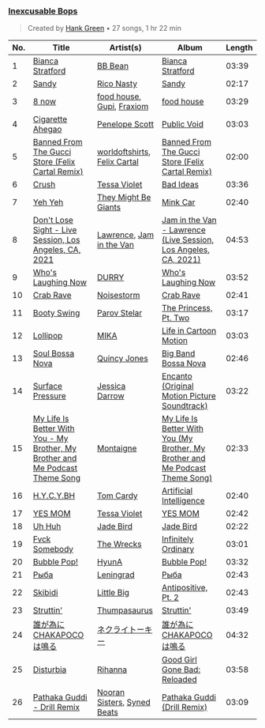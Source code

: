 ### [Inexcusable Bops](https://open.spotify.com/playlist/1EsozxnoOIr5u6iMfmobfh)

> 
> Created by [Hank Green](https://open.spotify.com/user/12159652660) • 27 songs, 1 hr 22 min

| No. | Title | Artist(s) | Album | Length |
|---|---|---|---|---|
| 1 | [Bianca Stratford](https://open.spotify.com/track/0uoyRcSBbBsHFpMHmYBJ0j) | [BB Bean](https://open.spotify.com/artist/6qtT7XeCxRIWLqYLN9cVlQ) | [Bianca Stratford](https://open.spotify.com/album/4FQZiC04TLMcYed1nrvqLa) | 03:39 |
| 2 | [Sandy](https://open.spotify.com/track/2jK09xyR9psh1uhNQI40Rk) | [Rico Nasty](https://open.spotify.com/artist/2OaHYHb2XcFPvqL3VsyPzU) | [Sandy](https://open.spotify.com/album/00n7lFc5J6Hiy4o6bt45pF) | 02:17 |
| 3 | [8 now](https://open.spotify.com/track/3lzX0mU3pfXOQRnH0ryZJR) | [food house](https://open.spotify.com/artist/41f6TKH0EoBnj3N4xIp26g), [Gupi](https://open.spotify.com/artist/3YOvdmjSEwOqRAJ0ttfwCx), [Fraxiom](https://open.spotify.com/artist/04Y5zXsFqYRzDr6tMXj6aL) | [food house](https://open.spotify.com/album/3JBuWWY8OCHXMcQz5xxxCr) | 03:29 |
| 4 | [Cigarette Ahegao](https://open.spotify.com/track/6UYJYgY8VRo6mKrhgTe1CF) | [Penelope Scott](https://open.spotify.com/artist/3u6lPufHw4Oww6D88rv6sB) | [Public Void](https://open.spotify.com/album/0G2RxSCixG5Nl6jpjwiw2g) | 03:03 |
| 5 | [Banned From The Gucci Store (Felix Cartal Remix)](https://open.spotify.com/track/2tKXPegz8xkBtUbs8LJZ1U) | [worldoftshirts](https://open.spotify.com/artist/2sAqwtdDnl6fhh15uRx7dZ), [Felix Cartal](https://open.spotify.com/artist/6roDXEmZ6AARdOUv6x5U2v) | [Banned From The Gucci Store (Felix Cartal Remix)](https://open.spotify.com/album/4s9JakoXZLR0s8ODI0pfxp) | 02:00 |
| 6 | [Crush](https://open.spotify.com/track/6MYJv37Mpj5njLLbxKWNun) | [Tessa Violet](https://open.spotify.com/artist/5DD5GZd4ElmQTy9NleMvKJ) | [Bad Ideas](https://open.spotify.com/album/39y7WSuhOKLmxWP7ElwWFl) | 03:36 |
| 7 | [Yeh Yeh](https://open.spotify.com/track/3I1R501QZxedpBkmD6LGmv) | [They Might Be Giants](https://open.spotify.com/artist/6zB02lwP6L6ZH32nggQiJT) | [Mink Car](https://open.spotify.com/album/6irRPdmPps1PLwiA8qPans) | 02:40 |
| 8 | [Don't Lose Sight - Live Session, Los Angeles, CA, 2021](https://open.spotify.com/track/1XHHGmuKMoASN0Q6r2q7X6) | [Lawrence](https://open.spotify.com/artist/5rwUYLyUq8gBsVaOUcUxpE), [Jam in the Van](https://open.spotify.com/artist/1CUVxHzaFXiqedLmCt1pKa) | [Jam in the Van - Lawrence (Live Session, Los Angeles, CA, 2021)](https://open.spotify.com/album/64Jbv5v63M71jajoIi0vXR) | 04:53 |
| 9 | [Who's Laughing Now](https://open.spotify.com/track/2upp8DCqGyzL4UquAoy9Uf) | [DURRY](https://open.spotify.com/artist/6zpptMjiapn5PB0Y5k3xWN) | [Who's Laughing Now](https://open.spotify.com/album/7fpazXDPdgixjbdsfBzJ8u) | 03:52 |
| 10 | [Crab Rave](https://open.spotify.com/track/4qDHt2ClApBBzDAvhNGWFd) | [Noisestorm](https://open.spotify.com/artist/2BuSNpxpMGJGiAAWJYJT2t) | [Crab Rave](https://open.spotify.com/album/2lppc5R9jiNgGoB7qXPWlr) | 02:41 |
| 11 | [Booty Swing](https://open.spotify.com/track/3sMleqdCDalZ6xsAQe8xuY) | [Parov Stelar](https://open.spotify.com/artist/65EXuYHVoehCKqp0kOS6px) | [The Princess, Pt. Two](https://open.spotify.com/album/7p72vm3axkMsrAMBwl7d3T) | 03:17 |
| 12 | [Lollipop](https://open.spotify.com/track/1JAnC4VkVIbO7C6Vislnue) | [MIKA](https://open.spotify.com/artist/5MmVJVhhYKQ86izuGHzJYA) | [Life in Cartoon Motion](https://open.spotify.com/album/4wKkXYJXQWDa9sndBSx0gI) | 03:03 |
| 13 | [Soul Bossa Nova](https://open.spotify.com/track/0Jw3cPBXlGnA6DEJrZSTI0) | [Quincy Jones](https://open.spotify.com/artist/3rxIQc9kWT6Ueg4BhnOwRK) | [Big Band Bossa Nova](https://open.spotify.com/album/1KSOL1jvue2lfcdsNZ7YN8) | 02:46 |
| 14 | [Surface Pressure](https://open.spotify.com/track/760jhRscwGbIIe1m1IIQpU) | [Jessica Darrow](https://open.spotify.com/artist/4vdAAzZBUKbsrvHi6UR7B7) | [Encanto (Original Motion Picture Soundtrack)](https://open.spotify.com/album/25L8ck3KGcmCo3901ztPzR) | 03:22 |
| 15 | [My Life Is Better With You - My Brother, My Brother and Me Podcast Theme Song](https://open.spotify.com/track/0CDc8HSuMYJSB4BcIYIZm7) | [Montaigne](https://open.spotify.com/artist/1ZcnsSFqWusWlRK01vKE6b) | [My Life Is Better With You (My Brother, My Brother and Me Podcast Theme Song)](https://open.spotify.com/album/4QhhZrUr5jrb4HplR9o98J) | 02:33 |
| 16 | [H.Y.C.Y.BH](https://open.spotify.com/track/0yNZ63pUbmxX0xYzZEQr2j) | [Tom Cardy](https://open.spotify.com/artist/0hQBkU2vuMYXucmd89JUSw) | [Artificial Intelligence](https://open.spotify.com/album/0p3PojNPjYC8LHkJCwinTd) | 02:40 |
| 17 | [YES MOM](https://open.spotify.com/track/3imd2WJDPDoIOyqDmw3plc) | [Tessa Violet](https://open.spotify.com/artist/5DD5GZd4ElmQTy9NleMvKJ) | [YES MOM](https://open.spotify.com/album/3vE82WGpKX2oHOC8qbCjOS) | 02:42 |
| 18 | [Uh Huh](https://open.spotify.com/track/3ZAJJoHHCVGLIoScl26Hf4) | [Jade Bird](https://open.spotify.com/artist/7D8LuVnlyu91ndcPe70j7S) | [Jade Bird](https://open.spotify.com/album/34RIeuzZA8ySXCbsEd62jG) | 02:22 |
| 19 | [Fvck Somebody](https://open.spotify.com/track/1GU6oaDhWaypMzfP51BYKo) | [The Wrecks](https://open.spotify.com/artist/458aS6ALc3QkzwfR5USt34) | [Infinitely Ordinary](https://open.spotify.com/album/74IXMUg7W8OvCjdTeCTtLx) | 03:01 |
| 20 | [Bubble Pop!](https://open.spotify.com/track/59JkwCdGIMTZYb0j75vebU) | [HyunA](https://open.spotify.com/artist/3UwlejyX2b458azZ7eCnHb) | [Bubble Pop!](https://open.spotify.com/album/3ejtzmi1xzQMl8JtJruZPp) | 03:32 |
| 21 | [Рыба](https://open.spotify.com/track/1rytOMtViLDF54SoUbE41r) | [Leningrad](https://open.spotify.com/artist/2a3EJeQjcAelthFGr5bzQC) | [Рыба](https://open.spotify.com/album/5WzgDN5E0QXXQcLUggN3iW) | 02:43 |
| 22 | [Skibidi](https://open.spotify.com/track/4F4TGsDYacEbw4PLAIyJ2e) | [Little Big](https://open.spotify.com/artist/0pnd3MP2rxAzljR9AqXUJB) | [Antipositive, Pt. 2](https://open.spotify.com/album/0kIcx4ojwAIHwIIPPm7UnN) | 02:43 |
| 23 | [Struttin'](https://open.spotify.com/track/4APBpdRfl41B6cFkgjpIXz) | [Thumpasaurus](https://open.spotify.com/artist/13peDbMKVZpn5nanRC96WJ) | [Struttin'](https://open.spotify.com/album/4gobjLyn56gtl3BBaQPjcy) | 03:49 |
| 24 | [誰が為にCHAKAPOCOは鳴る](https://open.spotify.com/track/09LbcaIcE3g9SMKIX2yWjB) | [ネクライトーキー](https://open.spotify.com/artist/45ew0KWgCA7evVgCydrZws) | [誰が為にCHAKAPOCOは鳴る](https://open.spotify.com/album/4QsaCr3IczjIV7P1JL0uCE) | 04:32 |
| 25 | [Disturbia](https://open.spotify.com/track/2VOomzT6VavJOGBeySqaMc) | [Rihanna](https://open.spotify.com/artist/5pKCCKE2ajJHZ9KAiaK11H) | [Good Girl Gone Bad: Reloaded](https://open.spotify.com/album/3JSWZWeTHF4HDGt5Eozdy7) | 03:58 |
| 26 | [Pathaka Guddi - Drill Remix](https://open.spotify.com/track/2dEhqOahFZgiCFA3V3M9Lp) | [Nooran Sisters](https://open.spotify.com/artist/2gFFvbbdzYzzWltI2HkZEV), [Syned Beats](https://open.spotify.com/artist/1gKICB8ubSPQoWNCFZyrsT) | [Pathaka Guddi (Drill Remix)](https://open.spotify.com/album/7jyclFOozqAnRM8kb3FH9J) | 03:09 |

